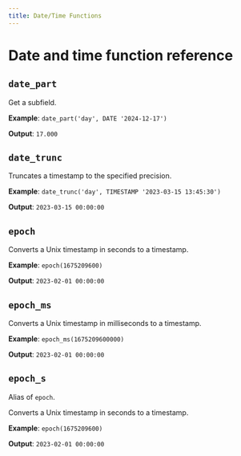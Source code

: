 ```yaml
---
title: Date/Time Functions
---
```


# Date and time function reference

<!-- DOCSGEN_START date_time_functions -->

## `date_part`

Get a subfield.

**Example**: `date_part('day', DATE '2024-12-17')`

**Output**: `17.000`

## `date_trunc`

Truncates a timestamp to the specified precision.

**Example**: `date_trunc('day', TIMESTAMP '2023-03-15 13:45:30')`

**Output**: `2023-03-15 00:00:00`

## `epoch`

Converts a Unix timestamp in seconds to a timestamp.

**Example**: `epoch(1675209600)`

**Output**: `2023-02-01 00:00:00`

## `epoch_ms`

Converts a Unix timestamp in milliseconds to a timestamp.

**Example**: `epoch_ms(1675209600000)`

**Output**: `2023-02-01 00:00:00`

## `epoch_s`

Alias of `epoch`.

Converts a Unix timestamp in seconds to a timestamp.

**Example**: `epoch(1675209600)`

**Output**: `2023-02-01 00:00:00`


<!-- DOCSGEN_END -->
